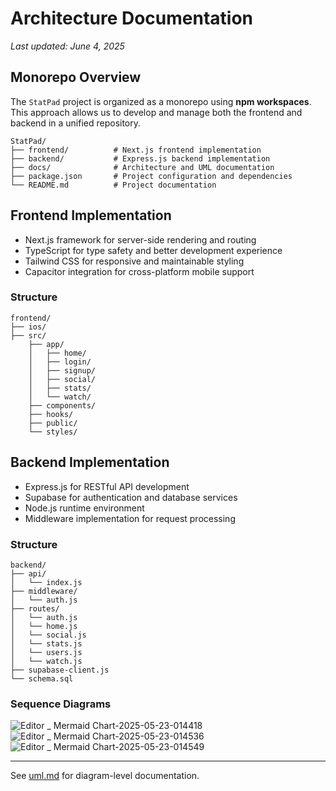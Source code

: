 # Architecture Documentation

_Last updated: June 4, 2025_

## Monorepo Overview
The `StatPad` project is organized as a monorepo using **npm workspaces**. This approach allows us to develop and manage both the frontend and backend in a unified repository.

```
StatPad/
├── frontend/          # Next.js frontend implementation
├── backend/           # Express.js backend implementation
├── docs/              # Architecture and UML documentation
├── package.json       # Project configuration and dependencies
└── README.md          # Project documentation
```

## Frontend Implementation

- Next.js framework for server-side rendering and routing
- TypeScript for type safety and better development experience
- Tailwind CSS for responsive and maintainable styling
- Capacitor integration for cross-platform mobile support

### Structure
```
frontend/
├── ios/
├── src/
    ├── app/            
    │   ├── home/      
    │   ├── login/      
    │   ├── signup/      
    │   ├── social/      
    │   ├── stats/      
    │   └── watch/      
    ├── components/          
    ├── hooks/          
    ├── public/         
    └── styles/         
```

## Backend Implementation
- Express.js for RESTful API development
- Supabase for authentication and database services
- Node.js runtime environment
- Middleware implementation for request processing

### Structure
```
backend/
├── api/
│   └── index.js         
├── middleware/
│   └── auth.js         
├── routes/
│   └── auth.js
│   └── home.js
│   └── social.js
│   └── stats.js
│   └── users.js
│   └── watch.js
├── supabase-client.js
└── schema.sql
```

### Sequence Diagrams
![Editor _ Mermaid Chart-2025-05-23-014418](https://github.com/user-attachments/assets/047358ed-633e-406e-bca7-914e6be6f3f1)
![Editor _ Mermaid Chart-2025-05-23-014536](https://github.com/user-attachments/assets/a4047cde-a4d1-429a-abd7-f2703f94607d)
![Editor _ Mermaid Chart-2025-05-23-014549](https://github.com/user-attachments/assets/85b36003-e444-4244-b7c4-9f8b4af58b1b)

---

See [uml.md](./uml.md) for diagram-level documentation.
